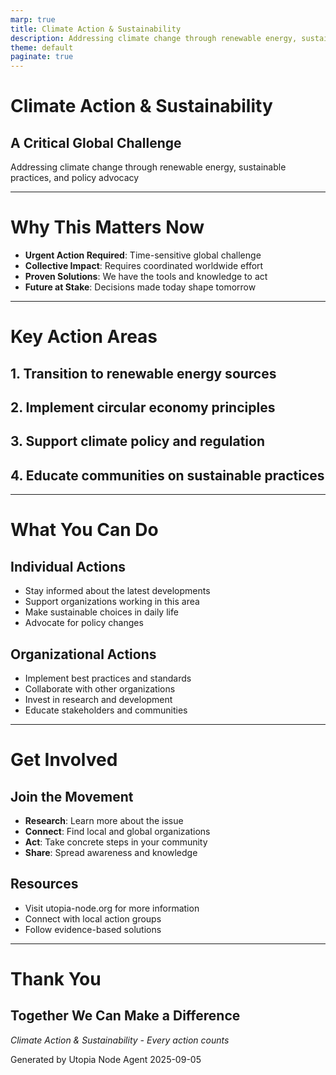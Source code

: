 ```yaml
---
marp: true
title: Climate Action & Sustainability
description: Addressing climate change through renewable energy, sustainable practices, and policy advocacy
theme: default
paginate: true
---
```


# Climate Action & Sustainability
## A Critical Global Challenge

Addressing climate change through renewable energy, sustainable practices, and policy advocacy

---

# Why This Matters Now

- **Urgent Action Required**: Time-sensitive global challenge
- **Collective Impact**: Requires coordinated worldwide effort
- **Proven Solutions**: We have the tools and knowledge to act
- **Future at Stake**: Decisions made today shape tomorrow

---

# Key Action Areas

## 1. Transition to renewable energy sources

## 2. Implement circular economy principles

## 3. Support climate policy and regulation

## 4. Educate communities on sustainable practices

---

# What You Can Do

## Individual Actions
- Stay informed about the latest developments
- Support organizations working in this area
- Make sustainable choices in daily life
- Advocate for policy changes

## Organizational Actions
- Implement best practices and standards
- Collaborate with other organizations
- Invest in research and development
- Educate stakeholders and communities

---

# Get Involved

## Join the Movement
- **Research**: Learn more about the issue
- **Connect**: Find local and global organizations
- **Act**: Take concrete steps in your community
- **Share**: Spread awareness and knowledge

## Resources
- Visit utopia-node.org for more information
- Connect with local action groups
- Follow evidence-based solutions

---

# Thank You

## Together We Can Make a Difference

*Climate Action & Sustainability - Every action counts*

Generated by Utopia Node Agent
2025-09-05
